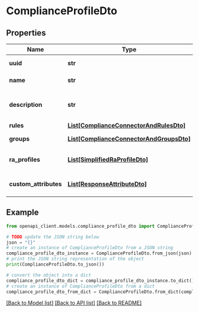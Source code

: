 # ComplianceProfileDto


## Properties

Name | Type | Description | Notes
------------ | ------------- | ------------- | -------------
**uuid** | **str** | Object identifier | 
**name** | **str** | Object Name | 
**description** | **str** | Description of the Compliance Profile | [optional] 
**rules** | [**List[ComplianceConnectorAndRulesDto]**](ComplianceConnectorAndRulesDto.md) | List of rules | 
**groups** | [**List[ComplianceConnectorAndGroupsDto]**](ComplianceConnectorAndGroupsDto.md) | List of groups | 
**ra_profiles** | [**List[SimplifiedRaProfileDto]**](SimplifiedRaProfileDto.md) | List of associated RA Profiles | [optional] 
**custom_attributes** | [**List[ResponseAttributeDto]**](ResponseAttributeDto.md) | List of Custom Attributes | [optional] 

## Example

```python
from openapi_client.models.compliance_profile_dto import ComplianceProfileDto

# TODO update the JSON string below
json = "{}"
# create an instance of ComplianceProfileDto from a JSON string
compliance_profile_dto_instance = ComplianceProfileDto.from_json(json)
# print the JSON string representation of the object
print(ComplianceProfileDto.to_json())

# convert the object into a dict
compliance_profile_dto_dict = compliance_profile_dto_instance.to_dict()
# create an instance of ComplianceProfileDto from a dict
compliance_profile_dto_from_dict = ComplianceProfileDto.from_dict(compliance_profile_dto_dict)
```
[[Back to Model list]](../README.md#documentation-for-models) [[Back to API list]](../README.md#documentation-for-api-endpoints) [[Back to README]](../README.md)


